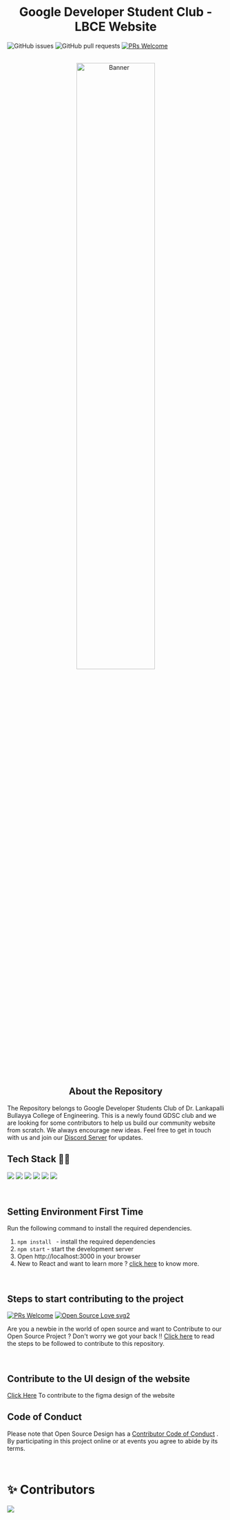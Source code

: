 <h1 align="center"> Google Developer Student Club - LBCE Website</h1>

![GitHub issues](https://img.shields.io/github/issues/Gdsc-Lbce/GDSC_LBCE_Website)
![GitHub pull requests](https://img.shields.io/github/issues-pr/Gdsc-Lbce/GDSC_LBCE_Website)
[![PRs Welcome](https://img.shields.io/badge/PRs-welcome-brightgreen.svg)](http://makeapullrequest.com)
<br />
<br />
<div align="center" margin-bottom="10em"><a href="https://gdsc.community.dev/dr-lankapalli-bullayya-college-of-engineering-visakhapatnam/"><img src="https://user-images.githubusercontent.com/75005433/145153403-4472e4df-88cf-41c5-8631-97ab86a40267.png" alt="Banner" width="60%"/></a></div>


<h2 align="center">About the Repository</h2>
The Repository belongs to Google Developer Students Club of Dr. Lankapalli Bullayya College of Engineering.
This is a newly found GDSC club and we are looking for some contributors to help us build our community website from scratch. We always encourage new ideas. Feel free to get in touch with us and join our <a href="https://discord.gg/ATvz2fqw">Discord Server</a> for updates.

<br>

## Tech Stack 👨‍💻

<img src="https://img.shields.io/badge/HTML5-E34F26?style=for-the-badge&logo=html5&logoColor=white"> <img src="https://img.shields.io/badge/Sass-CC6699?style=for-the-badge&logo=sass&logoColor=white"> <img src="https://img.shields.io/badge/JavaScript-F7DF1E?style=for-the-badge&logo=javascript&logoColor=black"> <img src="https://img.shields.io/badge/Node.js-43853D?style=for-the-badge&logo=node.js&logoColor=white"> <img src="https://img.shields.io/badge/MongoDB-4EA94B?style=for-the-badge&logo=mongodb&logoColor=white">
<img src="https://img.shields.io/badge/React-20232A?style=for-the-badge&logo=react&logoColor=61DAFB">

<br>

## Setting Environment First Time 

Run the following command to install the required dependencies.

1. `npm install ` - install the required dependencies
2. `npm start` - start the development server
3. Open http://localhost:3000 in your browser
4. New to React and want to learn more ? <a href="https://github.com/Gdsc-Lbce/GDSC_LBCE_Website/blob/main/comm-web/README.md"> click here</a> to know more. 

<br>

## Steps to start contributing to the project

[![PRs Welcome](https://img.shields.io/badge/PRs-welcome-brightgreen.svg?style=flat-square)](http://makeapullrequest.com)
[![Open Source Love svg2](https://badges.frapsoft.com/os/v2/open-source.svg?v=103)](https://github.com/ellerbrock/open-source-badges/)

Are you a newbie in the world of open source and want to Contribute to our Open Source Project ?
Don't worry we got your back !!
<a href="/CONTRIBUTION.md">Click here</a> to read the steps to be followed to contribute to this repository. 

<br>

## Contribute to the UI design of the website
<a href="https://www.figma.com/file/Ug4bm8mjcNafExTiS5TBnr/GDSC-LBCE?node-id=0%3A1">Click Here</a> To contribute to the figma design of the website 
<br>


## Code of Conduct
Please note that Open Source Design has a <a href="/CODE_OF_CONDUCT.md">Contributor Code of Conduct</a> . By participating in this project online or at events you agree to abide by its terms.

<br>

# ✨ Contributors

<a href="https://github.com/Gdsc-Lbce/GDSC_LBCE_Website/graphs/contributors">
  <img src="https://contrib.rocks/image?repo=Gdsc-Lbce/GDSC_LBCE_Website" />
</a>
